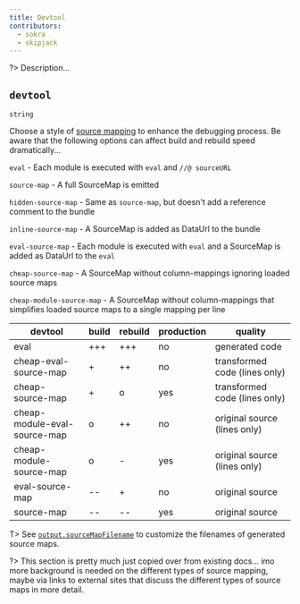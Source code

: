 ```yaml
---
title: Devtool
contributors:
  - sokra
  - skipjack
---
```


?> Description...

## `devtool`

`string`

Choose a style of [source mapping](http://blog.teamtreehouse.com/introduction-source-maps) to enhance the debugging process. Be aware that the following options can affect build and rebuild speed dramatically...

`eval` - Each module is executed with `eval` and `//@ sourceURL`

`source-map` - A full SourceMap is emitted

`hidden-source-map` - Same as `source-map`, but doesn't add a reference comment to the bundle

`inline-source-map` - A SourceMap is added as DataUrl to the bundle

`eval-source-map` - Each module is executed with `eval` and a SourceMap is added as DataUrl to the `eval`

`cheap-source-map` - A SourceMap without column-mappings ignoring loaded source maps

`cheap-module-source-map` - A SourceMap without column-mappings that simplifies loaded source maps to a single mapping per line

 devtool                      | build | rebuild | production | quality
------------------------------|-------|---------|------------|--------------------------
 eval                         | +++   | +++     | no         | generated code
 cheap-eval-source-map        | +     | ++      | no         | transformed code (lines only)
 cheap-source-map             | +     | o       | yes        | transformed code (lines only)
 cheap-module-eval-source-map | o     | ++      | no         | original source (lines only)
 cheap-module-source-map      | o     | -       | yes        | original source (lines only)
 eval-source-map              | --    | +       | no         | original source
 source-map                   | --    | --      | yes        | original source


T> See [`output.sourceMapFilename`](/configuration/output#output-sourcemapfilename) to customize the filenames of generated source maps.

?> This section is pretty much just copied over from existing docs... imo more background is needed on the different types of source mapping, maybe via links to external sites that discuss the different types of source maps in more detail.
